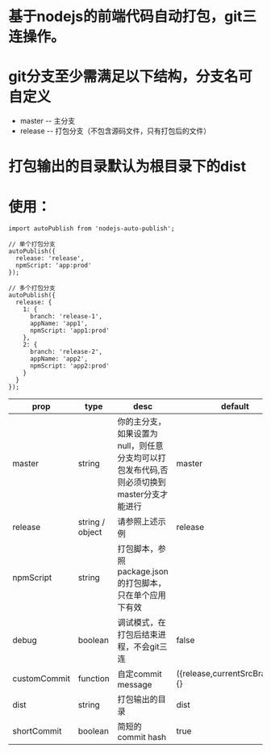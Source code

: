 # 基于nodejs的前端代码自动打包，git三连操作。
# git分支至少需满足以下结构，分支名可自定义<!-- TOC -->
* master  -- 主分支
* release -- 打包分支（不包含源码文件，只有打包后的文件）
<!-- TOC -->
# 打包输出的目录默认为根目录下的dist
# 使用：
```
import autoPublish from 'nodejs-auto-publish';

// 单个打包分支
autoPublish({
  release: 'release',
  npmScript: 'app:prod'
});

// 多个打包分支
autoPublish({
  release: {
    1: {
      branch: 'release-1',
      appName: 'app1',
      npmScript: 'app1:prod'
    },
    2: {
      branch: 'release-2',
      appName: 'app2',
      npmScript: 'app2:prod'
    }
  }
});
```

| prop         | type            | desc                                               | default          |
|--------------|-----------------|----------------------------------------------------|------------------|
| master       | string          | 你的主分支，如果设置为null，则任意分支均可以打包发布代码,否则必须切换到master分支才能进行 | master           |
| release      | string / object | 请参照上述示例                                            | release          |
| npmScript    | string          | 打包脚本，参照package.json的打包脚本，只在单个应用下有效                 |                  |
| debug        | boolean         | 调试模式，在打包后结束进程，不会git三连                              | false            |
| customCommit | function        | 自定commit message                                   | ({release,currentSrcBranch})=>{} |
| dist         | string          | 打包输出的目录                                            | dist             |
| shortCommit        | boolean         | 简短的commit hash                                     | true             |
